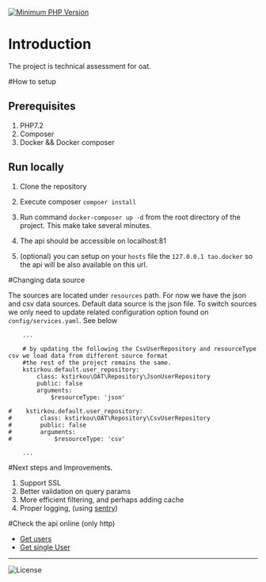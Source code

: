 [![Minimum PHP Version](https://img.shields.io/badge/php-%3E%3D%207.2-8892BF.svg?style=flat-square)](https://php.net/)

# Introduction

The project is technical assessment for oat.

#How to setup 

## Prerequisites 

1. PHP7.2
2. Composer
3. Docker && Docker composer

## Run locally

1. Clone the repository
2. Execute composer `compoer install`
3. Run command `docker-composer up -d` from the root directory of the  project. This make take several minutes.
4. The api should be accessible on localhost:81

5. (optional) you can setup on your `hosts` file the `127.0.0.1 tao.docker` so the api will be
also available on this url.

#Changing data source

The sources are located under `resources` path. For now we have
the json and csv data sources. Default data source is the json file.
To switch sources we only need to update related configuration option found on
`config/services.yaml`. See below

````
    ...
    
    # by updating the following the CsvUserRepository and resourceType csv we load data from different source format
    #the rest of the project remains the same.
    kstirkou.default.user_repository:
        class: kstirkou\OAT\Repository\JsonUserRepository
        public: false
        arguments:
            $resourceType: 'json'

#    kstirkou.default.user_repository:
#        class: kstirkou\OAT\Repository\CsvUserRepository
#        public: false
#        arguments:
#            $resourceType: 'csv'

    ...
````

#Next steps and Improvements.

1. Support SSL
2. Better validation on query params
3. More efficient filtering, and perhaps adding cache
4. Proper logging, (using [sentry](https://sentry.io/welcome))


#Check the api online (only http)
- [Get users](http://oat-tech-assesment.us-east-2.elasticbeanstalk.com/v1/users)  
- [Get single User](http://oat-tech-assesment.us-east-2.elasticbeanstalk.com/v1/users/clarksusan)

---
![License](https://poser.pugx.org/pugx/badge-poser/license.svg)